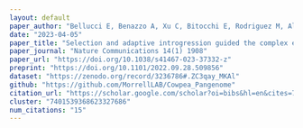 ```yaml
---
layout: default
paper_author: "Bellucci E, Benazzo A, Xu C, Bitocchi E, Rodriguez M, Alseekh S, Di Vittori V, Gioia T, Neumann K, Cortinovis G, Frascarelli G, Murube E, Trucchi E, Nanni L, Ariani A, Logozzo G, Shin JH, Liu C, Jiang L, Ferreira JJ, Campa A, Attene G, Morrell PL, Bertorelle G, Graner A, Gepts P, Fernie AR, Jackson SA, Papa R"
date: "2023-04-05"
paper_title: "Selection and adaptive introgression guided the complex evolutionary history of European common bean"
paper_journal: "Nature Communications 14(1) 1908"
paper_url: "https://doi.org/10.1038/s41467-023-37332-z"
preprint: "https://doi.org/10.1101/2022.09.28.509856"
dataset: "https://zenodo.org/record/3236786#.ZC3qay_MKAl"
github: "https://github.com/MorrellLAB/Cowpea_Pangenome"
citation_url: "https://scholar.google.com/scholar?oi=bibs&hl=en&cites=7401539368623327686"
cluster: "7401539368623327686"
num_citations: "15"
---
```

